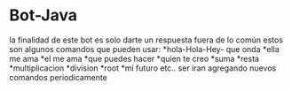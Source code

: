 # Bot-Java 
la finalidad de este bot es solo darte un respuesta fuera de lo común
estos son algunos comandos que pueden usar:
*hola-Hola-Hey- que onda
*ella me ama
*el me ama
*que puedes hacer
*quien te creo
*suma
*resta
*multiplicacion
*division
*root
*mi futuro 
etc..
ser iran agregando nuevos comandos periodicamente 

